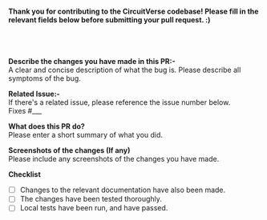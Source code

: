 #### Thank you for contributing to the CircuitVerse codebase! Please fill in the relevant fields below before submitting your pull request. :) ####

<br> <br>

**Describe the changes you have made in this PR:-**<br> 
A clear and concise description of what the bug is. Please describe all symptoms of the bug.

**Related Issue:-**<br>
If there's a related issue, please reference the issue number below.<br>
Fixes #___

**What does this PR do?**<br>
Please enter a short summary of what you did.

**Screenshots of the changes (If any)**<br>
Please include any screenshots of the changes you have made.

**Checklist**
- [ ] Changes to the relevant documentation have also been made.
- [ ] The changes have been tested thoroughly.
- [ ] Local tests have been run, and have passed.
